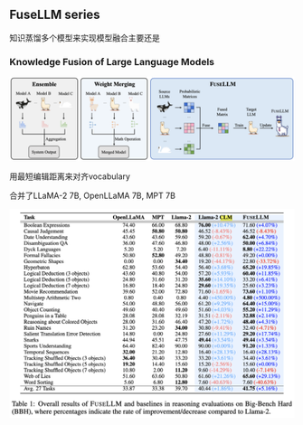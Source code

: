 ## FuseLLM series

知识蒸馏多个模型来实现模型融合主要还是

### Knowledge Fusion of Large Language Models

![](../../../../../Attachments/4.%20Artificial%20intelligence/2.%20Approaches/Artificial%20neural%20network/Large%20language%20model/LLM%20fusion/LLM%20knowledge%20distillation/IMG-20250414165009301.png)

用最短编辑距离来对齐vocabulary

合并了LLaMA-2 7B, OpenLLaMA 7B, MPT 7B

![](../../../../../Attachments/4.%20Artificial%20intelligence/2.%20Approaches/Artificial%20neural%20network/Large%20language%20model/LLM%20fusion/LLM%20knowledge%20distillation/IMG-20250414172715076.png)



